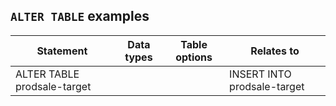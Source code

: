 ## `ALTER TABLE` examples

| Statement | Data types | Table options | Relates to |
|---|---|---|---|
| ALTER TABLE prodsale-target |  |  | INSERT INTO prodsale-target |

<!-- Data type list for copying into tables

* [BOOL](/docs/sql-guide/data-types/data-type-bool)<br/>
* [DECIMAL](/docs/sql-guide/data-types/data-type-decimal)
* [ID](/docs/sql-guide/data-types/data-type-id)
* [IDSET](/docs/sql-guide/data-types/data-type-set-setq)
* [IDSETQ](/docs/sql-guide/data-types/data-type-set-setq)
* [INT](/docs/sql-guide/data-types/data-type-int)
* [STRING](/docs/sql-guide/data-types/data-type-string)
* [STRINGSET](/docs/sql-guide/data-types/data-type-set-setq)
* [STRINGSETQ](/docs/sql-guide/data-types/data-type-set-setq)
* [TIMESTAMP](/docs/sql-guide/data-types/data-type-timestamp)
* [VECTOR](/docs/sql-guide/data-types/data-type-vector)

-->
